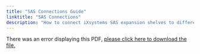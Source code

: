 ```yaml
---
title: "SAS Connections Guide"
linktitle: "SAS Connections"
description: "How to connect iXsystems SAS expansion shelves to different TrueNAS hardware products."
---
```


<object data="https://www.truenas.com/docs/files/SASWiringGuidev1_1.pdf" type="application/pdf" width="95%" height="1000">
  There was an error displaying this PDF, <a href="https://www.truenas.com/docs/files/SASWiringGuidev1_1.pdf">please click here to download the file.</a>
</object>